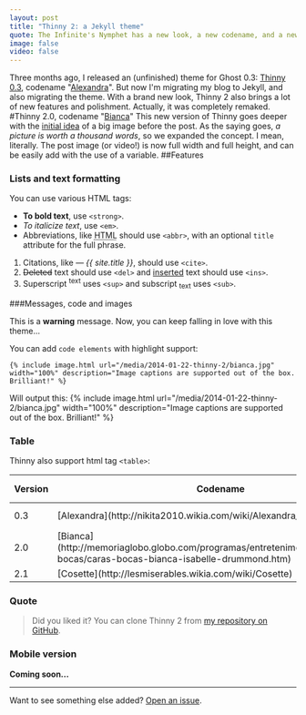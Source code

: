 ```yaml
---
layout: post
title: "Thinny 2: a Jekyll theme"
quote: The Infinite's Nymphet has a new look, a new codename, and a new platform!
image: false
video: false
---
```


Three months ago, I released an (unfinished) theme for Ghost 0.3: [Thinny 0.3](http://github.com/camporez/Thinny), codename "[Alexandra](http://nikita2010.wikia.com/wiki/Alexandra_Udinov)".
But now I'm migrating my blog to Jekyll, and also migrating the theme. With a brand new look, Thinny 2 also brings a lot of new features and polishment. Actually, it was completely remaked.
#Thinny 2.0, codename "[Bianca](http://memoriaglobo.globo.com/programas/entretenimento/novelas/caras-bocas/caras-bocas-bianca-isabelle-drummond.htm)"
This new version of Thinny goes deeper with the [initial idea](http://ghost-camporez.rhcloud.com/making-applications-icon-smaller-on-gnome-shells-top-panel/) of a big image before the post. As the saying goes, <cite>a picture is worth a thousand words</cite>, so we expanded the concept. I mean, literally. The post image (or video!) is now full width and full height, and can be easily add with the use of a variable.
##Features
### Lists and text formatting
You can use various HTML tags:

- **To bold text**, use `<strong>`.
- *To italicize text*, use `<em>`.
- Abbreviations, like <abbr title="HyperText Markup Langage">HTML</abbr> should use `<abbr>`, with an optional `title` attribute for the full phrase.

1. Citations, like <cite>&mdash; {{ site.title }}</cite>, should use `<cite>`.
2. <del>Deleted</del> text should use `<del>` and <ins>inserted</ins> text should use `<ins>`.
3. Superscript <sup>text</sup> uses `<sup>` and subscript <sub>text</sub> uses `<sub>`.

###Messages, code and images
<div class="message">This is a <strong>warning</strong> message. Now, you can keep falling in love with this theme...</div>

You can add `code elements` with highlight support:
<div class="highlight"><pre><code class="ruby"><span class="p">{</span><span class="o">%</span> <span class="kp">include</span> <span class="n">image</span><span class="o">.</span><span class="n">html</span> <span class="n">url</span><span class="o">=</span><span class="s2">&quot;/media/2014-01-22-thinny-2/bianca.jpg&quot;</span> <span class="n">width</span><span class="o">=</span><span class="s2">&quot;100&#37;&quot;</span> <span class="n">description</span><span class="o">=</span><span class="s2">&quot;Image captions are supported out of the box. Brilliant!&quot;</span> <span class="o">%</span><span class="p">}</span></code></pre></div>
Will output this:
{% include image.html url="/media/2014-01-22-thinny-2/bianca.jpg" width="100%" description="Image captions are supported out of the box. Brilliant!" %}

### Table

Thinny also support html tag `<table>`:
<table>
  <thead>
    <tr>
      <th>Version</th>
      <th>Codename</th>
      <th>Platform</th>
      <th>Release date</th>
    </tr>
  </thead>
  <tbody>
    <tr>
      <td>0.3</td>
      <td>[Alexandra](http://nikita2010.wikia.com/wiki/Alexandra_Udinov)</td>
      <td>Ghost 0.3.x</td>
      <td>Nov 2013</td>
    </tr>
    <tr>
      <td>2.0</td>
      <td>[Bianca](http://memoriaglobo.globo.com/programas/entretenimento/novelas/caras-bocas/caras-bocas-bianca-isabelle-drummond.htm)</td>
      <td>Jekyll</td>
      <td>Jan 2014</td>
    </tr>
    <tr>
      <td>2.1</td>
      <td>[Cosette](http://lesmiserables.wikia.com/wiki/Cosette)</td>
      <td>Jekyll</td>
      <td>?</td>
    </tr>
  </tbody>
</table>

### Quote

> Did you liked it? You can clone Thinny 2 from [my repository on GitHub](https://github.com/camporez/camporez.github.io).

### Mobile version

<strong>Coming soon...</strong>

-----
Want to see something else added? [Open an issue](https://github.com/camporez/camporez.github.io/issues/new).
